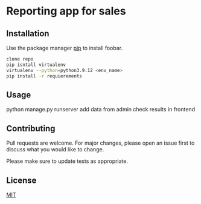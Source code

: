 # Reporting app for sales

## Installation

Use the package manager [pip](https://pip.pypa.io/en/stable/) to install foobar.

```bash
clone repo
pip isntall virtualenv
virtualenv --python=python3.9.12 <env_name>
pip install -r requierements
```

## Usage


python manage.py runserver
add data from admin
check results in frontend

## Contributing
Pull requests are welcome. For major changes, please open an issue first to discuss what you would like to change.

Please make sure to update tests as appropriate.

## License
[MIT](https://choosealicense.com/licenses/mit/)
